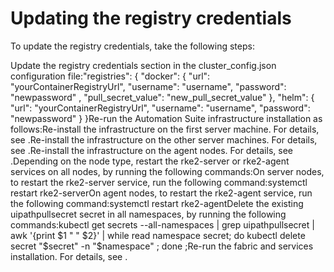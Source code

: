 ﻿# Updating the registry credentials

To update the registry credentials, take the following
            steps:

Update the registry credentials section in the cluster_config.json configuration file:"registries": { 
    "docker": { 
      "url": "yourContainerRegistryUrl", 
      "username": "username", 
      "password": "newpassword" ,
      "pull_secret_value": "new_pull_secret_value"
    }, 
    "helm": { 
      "url": "yourContainerRegistryUrl", 
      "username": "username", 
      "password": "newpassword" 
    } 
  }Re-run the Automation Suite infrastructure installation as follows:Re-install the infrastructure on the first server machine. For
                                details, see .Re-install the infrastructure on the other server machines. For
                                details, see .Re-install the infrastructure on the agent nodes. For details, see
                                    .Depending on the node type, restart the rke2-server or
                        rke2-agent services on all nodes, by running the following
                    commands:On server nodes, to restart the rke2-server service,
                                run the following
                                command:systemctl restart rke2-serverOn agent nodes, to restart the rke2-agent service,
                                run the following
                                command:systemctl restart rke2-agentDelete the existing uipathpullsecret secret in all namespaces,
                    by running the following commands:kubectl get secrets --all-namespaces | grep uipathpullsecret | awk '{print $1 " " $2}' | while read namespace secret; do 
kubectl delete secret "$secret" -n "$namespace" ;
done ;Re-run the fabric and services installation. For details, see .
